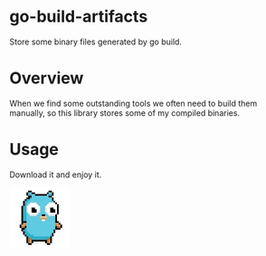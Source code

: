# go-build-artifacts

Store some binary files generated by go build.

# Overview

When we find some outstanding tools we often need to build them manually, so this library stores some of my compiled
binaries.

# Usage

Download it and enjoy it.

![Gopher Shaking Sticker - Gopher shaking - Discover & Share GIFs.gif](assert%2FGopher%20Shaking%20Sticker%20-%20Gopher%20shaking%20-%20Discover%20%26%20Share%20GIFs.gif)
